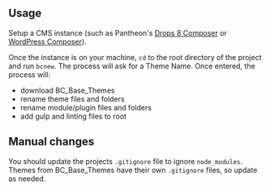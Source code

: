 ## Usage

Setup a CMS instance (such as Pantheon's [Drops 8 Composer](https://github.com/pantheon-systems/example-drops-8-composer) or [WordPress Composer](https://github.com/pantheon-systems/example-wordpress-composer)).

Once the instance is on your machine, `cd` to the root directory of the project and run `bcnew`. The process will ask for a Theme Name. Once entered, the process will:

- download BC_Base_Themes
- rename theme files and folders
- rename module/plugin files and folders
- add gulp and linting files to root

## Manual changes

You should update the projects `.gitignore` file to ignore `node_modules`. Themes from BC_Base_Themes have their own `.gitignore` files, so update as needed.
